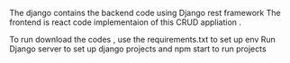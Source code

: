 The django contains the backend code using Django rest framework 
The frontend is react code  implementaion of this CRUD appliation . 

To run download the codes , use the requirements.txt to set up env 
Run Django server to set up django projects and npm start to run projects 
